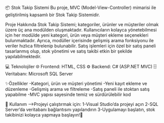📦 Stok Takip Sistemi
Bu proje, MVC (Model-View-Controller) mimarisi ile geliştirilmiş kapsamlı bir Stok Takip Sistemidir.

   Proje Hakkında
Stok Takip Sistemi; kategoriler, ürünler ve müşteriler olmak üzere üç ana modülden oluşmaktadır. Kullanıcıların kolayca yönetebilmesi için her modülde yeni kategori, ürün veya müşteri ekleme seçenekleri bulunmaktadır. Ayrıca, modüller içerisinde gelişmiş arama fonksiyonu ile veriler hızlıca filtrelenip bulunabilir.
Satış işlemleri için özel bir satış paneli tasarlanmış olup, stok yönetimi ve satış takibi etkin bir şekilde yapılabilmektedir.

💻 Teknolojiler
🌐 Frontend: HTML, CSS
⚙️ Backend: C# (ASP.NET MVC)
🗄 Veritabanı: Microsoft SQL Server

✨Özellikler
-Kategori, ürün ve müşteri yönetimi
-Yeni kayıt ekleme ve düzenleme
-Gelişmiş arama ve filtreleme
-Satış paneli ile stoktan satış yapabilme
-MVC yapısı sayesinde temiz ve sürdürülebilir kod

 🚀 Kullanım
-->Projeyi çalıştırmak için:
1-Visual Studio’da projeyi açın
2-SQL Server’da veritabanı bağlantısını yapılandırın
3-Uygulamayı başlatın, stok takibinizi kolayca yapmaya başlayın!🎉
